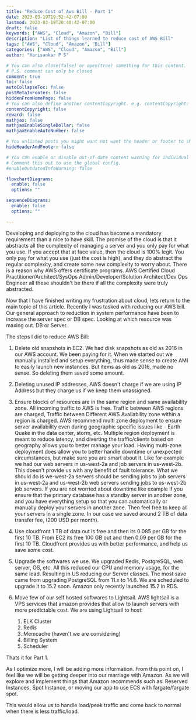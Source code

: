 ```yaml
---
title: "Reduce Cost of Aws Bill - Part 1"
date: 2023-03-19T19:52:42-07:00
lastmod: 2023-03-19T20:40:42-07:00
draft: false
keywords: ["AWS", "Cloud", "Amazon", "Bill"]
description: "List of things learned to reduce cost of AWS Bill"
tags: ["AWS", "Cloud", "Amazon", "Bill"]
categories: ["AWS", "Cloud", "Amazon", "Bill"]
author: "Harisankar P S"

# You can also close(false) or open(true) something for this content.
# P.S. comment can only be closed
comment: true
toc: false
autoCollapseToc: false
postMetaInFooter: false
hiddenFromHomePage: false
# You can also define another contentCopyright. e.g. contentCopyright: "This is another copyright."
contentCopyright: false
reward: false
mathjax: false
mathjaxEnableSingleDollar: false
mathjaxEnableAutoNumber: false

# You unlisted posts you might want not want the header or footer to show
hideHeaderAndFooter: false

# You can enable or disable out-of-date content warning for individual post.
# Comment this out to use the global config.
#enableOutdatedInfoWarning: false

flowchartDiagrams:
  enable: false
  options: ""

sequenceDiagrams:
  enable: false
  options: ""

---
```


Developing and deploying to the cloud has become a mandatory requirement than a nice to have skill. The promise of the cloud is that it abstracts all the complexity of managing a server and you only pay for what you use. If you accept that at face value, then the cloud is 100% legit. You only pay for what you use (just the cost is high), and they do abstract the regular complexity, and create some new complexity to worry about. There is a reason why AWS offers certificate programs. AWS Certified Cloud Practitioner/Architect/SysOps Admin/Developer/Solution Architect/Dev Ops Engineer all these shouldn't be there if all the complexity were truly abstracted.

Now that I have finished writing my frustration about cloud, lets return to the main topic of this article. Recently I was tasked with reducing our AWS bill. Our general approach to reduction in system performance have been to increase the server spec or DB spec. Looking at which resource was maxing out. DB or Server.

<!--more-->

The steps I did to reduce AWS Bill:

1. Delete old snapshots in EC2. We had disk snapshots as old as 2016 in our AWS account. We been paying for it. When we started out we manually installed and setup everything, thus made sense to create AMI to easily launch new instances. But items as old as 2016, made no sense. So deleting them saved some amount.

2. Deleting unused IP addresses, AWS doesn't charge if we are using IP Address but they charge us if we keep them unassigned.

3. Ensure blocks of resources are in the same region and same availability zone. All incoming traffic to AWS is free. Traffic between AWS regions are charged, Traffic between Different AWS Availability zone within a region is charged. AWS recommend multi zone deployment to ensure server availability even during geographic specific issues like - Earth Quake in the data center, storm, etc. Multiple region deployment is meant to reduce latency, and diverting the traffic/clients based on geography allows you to better manage your load. Having multi-zone deployment does allow you to better handle downtime or unexpected circumstances, but make sure you are smart about it. Like for example we had our web servers in us-west-2a and job servers in us-west-2b. This doesn't provide us with any benefit of fault tolerance. What we should do is we-west-2a servers should be sending jobs to job servers in us-west-2a and us-west-2b web servers sending jobs to us-west-2b job servers. If you are not worried about downtime like example if you ensure that the primary database has a standby server in another zone, and you have everything setup so that you can automatically or manually deploy your servers in another zone. Then feel free to keep all your servers in a single zone. In our case we saved around 2 TB of data transfer fee, (200 USD per month).

4. Use cloudfront 1 TB of data out is free and then its 0.085 per GB for the first 10 TB. From EC2 its free 100 GB out and then 0.09 per GB for the first 10 TB. Cloudfront provides us with better performance, and help us save some cost.

5. Upgrade the softwares we use. We upgraded Redis, PostgreSQL, web server, OS, etc. All this reduced our CPU and memory usage, for the same load. Resulting in US reducing our Server classes. The most save came from upgrading PostgreSQL from 11.x to 14.6. We are scheduled to upgrade it to 15.2 soon. Amazon only recently launched 15.2 in RDS.

6. Move few of our self hosted softwares to Lightsail. AWS lightsail is a VPS services that amazon provides that allow to launch servers with more predictable cost. We are using Lightsail to host:
      1.  ELK Cluster
      2.  Redis
      3.  Memcache (haven't we are considering)
      4.  Billing System
      5.  Scheduler

Thats it for Part 1.

As I optimize more, I will be adding more information. From this point on, I feel like we will be getting deeper into our marriage with Amazon. As we will explore and implement things that Amazon recommends such as: Reserved Instances, Spot Instance, or moving our app to use ECS with fargate/fargate spot.

This would allow us to handle load/peak traffic and come back to normal when there is less traffic/load.
